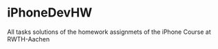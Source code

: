 iPhoneDevHW
===========

All tasks solutions of the homework assignmets of the iPhone Course at RWTH-Aachen
